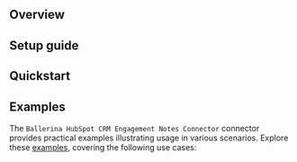 ## Overview

[//]: # (TODO: Add overview mentioning the purpose of the module, supported REST API versions, and other high-level details.)

## Setup guide

[//]: # (TODO: Add detailed steps to obtain credentials and configure the module.)

## Quickstart

[//]: # (TODO: Add a quickstart guide to demonstrate a basic functionality of the module, including sample code snippets.)

## Examples

The `Ballerina HubSpot CRM Engagement Notes Connector` connector provides practical examples illustrating usage in various scenarios. Explore these [examples](https://github.com/module-ballerinax-hubspot.crm.engagement.notes/tree/main/examples/), covering the following use cases:

[//]: # (TODO: Add examples)
